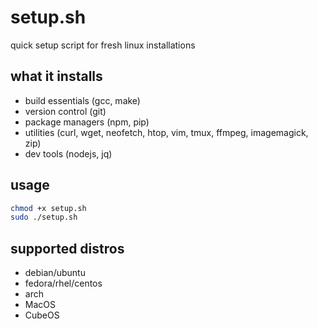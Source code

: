 # setup.sh

quick setup script for fresh linux installations

## what it installs
- build essentials (gcc, make)
- version control (git)
- package managers (npm, pip)
- utilities (curl, wget, neofetch, htop, vim, tmux, ffmpeg, imagemagick, zip)
- dev tools (nodejs, jq)

## usage
```bash
chmod +x setup.sh
sudo ./setup.sh
```

## supported distros
- debian/ubuntu
- fedora/rhel/centos
- arch
- MacOS
- CubeOS
